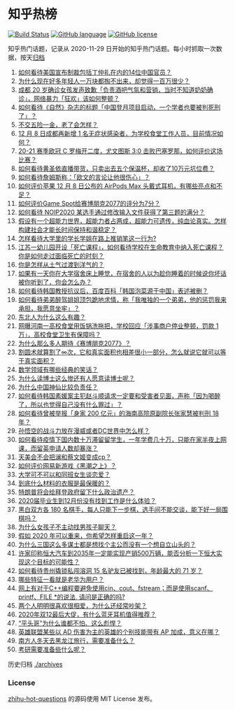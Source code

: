 # 知乎热榜
[![Build Status](https://github.com/ToWeLong/zhihu-hot-questions/workflows/CI/badge.svg)](https://github.com/ToWeLong/zhihu-hot-questions/actions)
[![GitHub language](https://img.shields.io/badge/language-golang-orange.svg)](https://golang.org/)
[![GitHub license](https://img.shields.io/github/license/ToWeLong/zhihu-hot-questions)](https://github.com/ToWeLong/zhihu-hot-questions/blob/main/LICENSE)

知乎热门话题，记录从 2020-11-29 日开始的知乎热门话题。每小时抓取一次数据，按天[归档](./archives)

<!-- BEGIN -->

1. [如何看待美国宣布制裁包括丁仲礼在内的14位中国官员？](https://www.zhihu.com/question/433863754)
1. [为什么现在好多年轻人一万块都掏不出来，却觉得一百万很少？](https://www.zhihu.com/question/433621605)
1. [成都 20 岁确诊女孩发声致歉「负责酒吧气氛和营销，当时不知道奶奶确诊」，网络暴力「狂欢」该如何整顿？](https://www.zhihu.com/question/434001993)
1. [如何看待《自然》杂志的标题「中国登月项目启动，一个学者也要被判死刑了」？](https://www.zhihu.com/question/433888654)
1. [不交五险一金，老了会怎样？](https://www.zhihu.com/question/383748418)
1. [12 月 8 日成都再新增 1 名无症状感染者，为学校食堂工作人员，目前情况如何？](https://www.zhihu.com/question/433952315)
1. [20-21 赛季欧冠 C 罗梅开二度，尤文图斯 3:0 击败巴塞罗那，如何评价这场比赛？](https://www.zhihu.com/question/433982686)
1. [如何看待黄圣依直播带货，只卖出去五个保温杯，却收了10万元坑位费？](https://www.zhihu.com/question/433889547)
1. [如何看待詹姆斯称：「欧文的言论让他很伤心」？](https://www.zhihu.com/question/433930244)
1. [如何评价苹果 12 月 8 日公布的 AirPods Max 头戴式耳机，有哪些亮点和不足？](https://www.zhihu.com/question/433949091)
1. [如何评价Game Spot给赛博朋克2077的评分为7分？](https://www.zhihu.com/question/433828280)
1. [如何看待 NOIP2020 某选手通过修改输入文件获得了第三题的满分？](https://www.zhihu.com/question/433907534)
1. [假设有一个超能力世界，超能力者占两成，超能力可遗传，纯血论真实。怎样构建社会才能长时间保持和谐稳定？](https://www.zhihu.com/question/433837990)
1. [怎样看待大学里的学长学姐在路上推销笔这一行为?](https://www.zhihu.com/question/355437390)
1. [江苏一幼儿园开设「死亡课程」，如何看待学校在生命教育中纳入死亡课程？你是如何走过面临死亡的时刻？](https://www.zhihu.com/question/433850537)
1. [你是怎样从土气过渡到洋气的？](https://www.zhihu.com/question/267705489)
1. [如果有一天你在大学宿舍床上睡觉，在宿舍的人以为趁你睡着的时候说你坏话被你听到了，你会怎么办？](https://www.zhihu.com/question/431107647)
1. [如何看待韩国教授抗议后，百度百科「韩国泡菜源于中国」表述被删？](https://www.zhihu.com/question/433944591)
1. [如何看待弟弟醉驾姐姐顶包跪地求情，称「我唯独的一个弟弟，他的惩罚我来承担，我愿意坐牢」？](https://www.zhihu.com/question/433856671)
1. [东北人为什么这么有趣？](https://www.zhihu.com/question/428347449)
1. [网曝河南一高校食堂用饭锅洗拖把，学校回应「涉事商户停业整顿，罚款 1 万」，高校食堂卫生有保障吗？](https://www.zhihu.com/question/433865995)
1. [为什么那么多人期待《赛博朋克2077》？](https://www.zhihu.com/question/433620637)
1. [割圆术就算割了∞次，它和真实面积也相差很小一部分，怎么就说它就可以等于真实面积？](https://www.zhihu.com/question/433424944)
1. [数学领域有哪些经典的笑话？](https://www.zhihu.com/question/22212241)
1. [为什么读博士这么惨还有人愿意读博士呢？](https://www.zhihu.com/question/334132170)
1. [为什么中国神仙比较负责任？](https://www.zhihu.com/question/433060839)
1. [如何看待韩国素媛案主犯赵斗顺请求一定要和受害者见面，声称「因为喝醉了，所以也觉得自己没有什么罪过」？](https://www.zhihu.com/question/434024775)
1. [如何看待曾被举报「身家 200 亿元」的海南高院原副院长张家慧被判刑 18 年？](https://www.zhihu.com/question/433262064)
1. [孙悟空的战斗力放在漫威或者DC世界中怎么样？](https://www.zhihu.com/question/277161457)
1. [如何看待疫情下国内数十万滞留留学生，一年学费几十万，只能在家半夜上网课，而留英申请人数却暴涨？](https://www.zhihu.com/question/433997393)
1. [天美会不会把澜和蔡文姬变成cp？](https://www.zhihu.com/question/432189050)
1. [如何评价网易新游戏《黑潮之上》？](https://www.zhihu.com/question/416912536)
1. [大学可不可以和同班女生谈恋爱？](https://www.zhihu.com/question/427136906)
1. [到底什么材料的衣服是最保暖的？](https://www.zhihu.com/question/27028959)
1. [特朗普将会给拜登政府留下什么政治遗产？](https://www.zhihu.com/question/433995461)
1. [2020届毕业生到12月份没有找到工作是什么体验？](https://www.zhihu.com/question/432657936)
1. [黑白双方各 180 名棋手，每人只能下一步棋，选手间不能交谈，能下好一局围棋吗？](https://www.zhihu.com/question/429795055)
1. [为什么女孩子不主动找男孩子聊天？](https://www.zhihu.com/question/425554033)
1. [假如 2020 年可以重来，你希望怎样重启这一年？](https://www.zhihu.com/question/433928781)
1. [为什么三国这么多谋士都是想找个主公而没有一个想自立山头的？](https://www.zhihu.com/question/432760147)
1. [许家印称恒大汽车到2035年一定能实现产销500万辆，能否分析一下恒大实现这个目标的可能性？](https://www.zhihu.com/question/433906217)
1. [如何看待贵州撬锁私闯溶洞 15 名驴友已被找到，年龄最大的 71 岁？](https://www.zhihu.com/question/433852497)
1. [哪些特征一看就是老华为用户？](https://www.zhihu.com/question/422830653)
1. [网上有对于C++编程要避免使用cin、cout、fstream；而是使用scanf、printf、FILE *的说法, 请问是正确的吗?](https://www.zhihu.com/question/24456451)
1. [两个人明明很喜欢很相爱，为什么还经常吵架？](https://www.zhihu.com/question/315428251)
1. [2020年双12最后大促，有什么蓝牙耳机值得推荐？](https://www.zhihu.com/question/432420151)
1. [“平头哥”为什么谁都不怕、这么彪悍？](https://www.zhihu.com/question/405298832)
1. [英雄联盟某些以 AD 伤害为主的英雄的个别技能带有 AP 加成，意义在哪？](https://www.zhihu.com/question/265527395)
1. [南方人冬天去黑龙江旅行，需要准备什么？](https://www.zhihu.com/question/430157307)
1. [考研需要准备些什么呢？](https://www.zhihu.com/question/276237562)

<!-- END -->

历史归档 [./archives](./archives)


### License
[zhihu-hot-questions](https://github.com/towelong/zhihu-hot-questions) 的源码使用 MIT License 发布。
